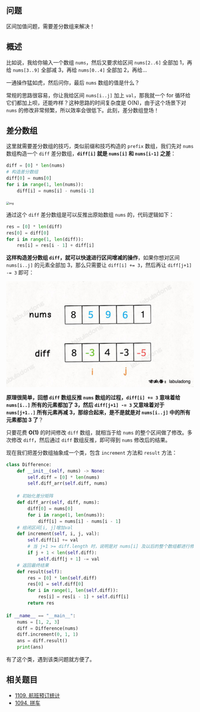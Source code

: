## 问题

区间加值问题，需要差分数组来解决！

## 概述

比如说，我给你输入一个数组 `nums`，然后又要求给区间 `nums[2..6]` 全部加 1，再给 `nums[3..9]` 全部减 3，再给 `nums[0..4]` 全部加 2，再给…

一通操作猛如虎，然后问你，最后 `nums` 数组的值是什么？

常规的思路很容易，你让我给区间 `nums[i..j]` 加上 `val`，那我就一个 for 循环给它们都加上呗，还能咋样？这种思路的时间复杂度是 O(N)，由于这个场景下对 `nums` 的修改非常频繁，所以效率会很低下。此刻，差分数组登场！

## 差分数组

这里就需要差分数组的技巧，类似前缀和技巧构造的 `prefix` 数组，我们先对 `nums` 数组构造一个 `diff` 差分数组，**`diff[i]` 就是 `nums[i]` 和 `nums[i-1]` 之差**：

```python
diff = [0] * len(nums)
# 构造差分数组
diff[0] = nums[0]
for i in range(1, len(nums)):
    diff[i] = nums[i] - nums[i-1]
```

<img src="https://labuladong.github.io/algo/images/差分数组/2.jpeg" alt="img" style="zoom:50%;" />

通过这个 `diff` 差分数组是可以反推出原始数组 `nums` 的，代码逻辑如下：

```python
res = [0] * len(diff)
res[0] = diff[0]
for i in range(1, len(diff)):
    res[i] = res[i - 1] + diff[i]
```

**这样构造差分数组 `diff`，就可以快速进行区间增减的操作**，如果你想对区间 `nums[i..j]` 的元素全部加 3，那么只需要让 `diff[i] += 3`，然后再让 `diff[j+1] -= 3` 即可：

![img](https://raw.githubusercontent.com/kongyan66/Img-for-md/master/img/3.jpeg)

**原理很简单，回想 `diff` 数组反推 `nums` 数组的过程，`diff[i] += 3` 意味着给 `nums[i..]` 所有的元素都加了 3，然后 `diff[j+1] -= 3` 又意味着对于 `nums[j+1..]` 所有元素再减 3，那综合起来，是不是就是对 `nums[i..j]` 中的所有元素都加 3 了**？

只要花费 **O(1)** 的时间修改 `diff` 数组，就相当于给 `nums` 的整个区间做了修改。多次修改 `diff`，然后通过 `diff` 数组反推，即可得到 `nums` 修改后的结果。

现在我们把差分数组抽象成一个类，包含 `increment` 方法和 `result` 方法：

```python
class Difference:
    def __init__(self, nums) -> None:
        self.diff = [0] * len(nums)
        self.diff_arr(self.diff, nums)
        
    # 初始化差分矩阵
    def diff_arr(self, diff, nums):
        diff[0] = nums[0]
        for i in range(1, len(nums)):
            diff[i] = nums[i] - nums[i - 1]
    # 给闭区间[i, j]增加val
    def increment(self, i, j, val):
        self.diff[i] += val
        # 当 j+1 >= diff.length 时，说明是对 nums[i] 及以后的整个数组都进行修改，那么就不需要再给 diff 数组减 val 了。
        if j + 1 < len(self.diff):
            self.diff[j + 1] -= val
    # 返回最终结果
    def result(self):
        res = [0] * len(self.diff)
        res[0] = self.diff[0]
        for i in range(1, len(self.diff)):
            res[i] = res[i - 1] + self.diff[i]
        return res

if __name__ == "__main__":
    nums = [1, 2, 3]
    diff = Difference(nums)
    diff.increment(0, 1, 1)
    ans = diff.result()
    print(ans)
```

有了这个类，遇到该类问题就方便了。

## 相关题目

- [1109. 航班预订统计](https://leetcode.cn/problems/corporate-flight-bookings/)
- [1094. 拼车](https://leetcode.cn/problems/car-pooling/)